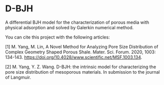 # D-BJH
A differential BJH model for the characterization of porous media with physical adsorption and solved by Galerkin numerical method.

You can cite this project with the following articles:

[1] M. Yang, M. Lin, A Novel Method for Analyzing Pore Size Distribution of Complex Geometry Shaped Porous Shale. Mater. Sci. Forum. 2020, 1003: 134-143. https://doi.org/10.4028/www.scientific.net/MSF.1003.134.

[2] M. Yang, Y. Z. Wang. D-BJH: the intrinsic model for characterizing the pore size distribution of mesoporous materials. In submission to the journal of Langmuir.
